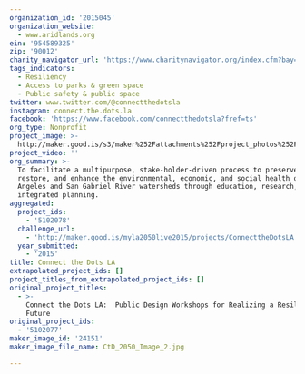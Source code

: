 ```yaml
---
organization_id: '2015045'
organization_website:
  - www.aridlands.org
ein: '954589325'
zip: '90012'
charity_navigator_url: 'https://www.charitynavigator.org/index.cfm?bay=search.profile&ein=954589325'
tags_indicators:
  - Resiliency
  - Access to parks & green space
  - Public safety & public space
twitter: www.twitter.com/@connectthedotsla
instagram: connect.the.dots.la
facebook: 'https://www.facebook.com/connectthedotsla?fref=ts'
org_type: Nonprofit
project_image: >-
  http://maker.good.is/s3/maker%252Fattachments%252Fproject_photos%252Fimages%252F24151%252Fdisplay%252FCtD_2050_Image_2.jpg=c570x385
project_video: ''
org_summary: >-
  To facilitate a multipurpose, stake-holder-driven process to preserve,
  restore, and enhance the environmental, economic, and social health of the Los
  Angeles and San Gabriel River watersheds through education, research, and
  integrated planning.
aggregated:
  project_ids:
    - '5102078'
  challenge_url:
    - 'http://maker.good.is/myla2050live2015/projects/ConnecttheDotsLA.html'
  year_submitted:
    - '2015'
title: Connect the Dots LA
extrapolated_project_ids: []
project_titles_from_extrapolated_project_ids: []
original_project_titles:
  - >-
    Connect the Dots LA:  Public Design Workshops for Realizing a Resilient
    Future
original_project_ids:
  - '5102077'
maker_image_id: '24151'
maker_image_file_name: CtD_2050_Image_2.jpg

---
```

